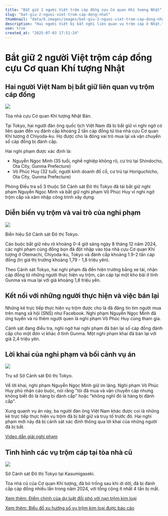 ```yaml
---
title: "Bắt giữ 2 người Việt trộm cáp đồng cựu Cơ quan Khí tượng Nhật"
slug: "bat-giu-2-nguoi-viet-trom-cap-dong-nhat"
thumbnail: "data/6.images/images/bat-giu-2-nguoi-viet-trom-cap-dong-nhat.webp"
description: "Hai người Việt bị bắt nghi liên quan vụ trộm cáp ở Nhật."
use: true
created_at: "2025-07-03 17:51:24"
---
```


# Bắt giữ 2 người Việt trộm cáp đồng cựu Cơ quan Khí tượng Nhật

## Hai người Việt Nam bị bắt giữ liên quan vụ trộm cáp đồng

![](/images/20250703-10186600-abemav-000-2-view.webp)

Tòa nhà cựu Cơ quan Khí tượng Nhật Bản.

Tại Tokyo, hai người đàn ông quốc tịch Việt Nam đã bị bắt giữ vì nghi ngờ có liên quan đến vụ đánh cắp khoảng 2 tấn cáp đồng từ tòa nhà cựu Cơ quan Khí tượng ở Chiyoda-ku. Họ được cho là đóng vai trò mua lại và vận chuyển số cáp đồng bị đánh cắp.

Hai nghi phạm được xác định là:
*   Nguyễn Ngọc Minh (35 tuổi, nghề nghiệp không rõ, cư trú tại Shindocho, Ota City, Gunma Prefecture)
*   Võ Phúc Huy (32 tuổi, người kinh doanh đồ cổ, cư trú tại Horiguchicho, Ota City, Gunma Prefecture)

Phòng Điều tra số 3 thuộc Sở Cảnh sát Đô thị Tokyo đã tái bắt giữ nghi phạm Nguyễn Ngọc Minh và bắt giữ nghi phạm Võ Phúc Huy vì nghi ngờ trộm cắp và xâm nhập công trình xây dựng.

## Diễn biến vụ trộm và vai trò của nghi phạm

![](/images/20250703-00000087-san-000-1-view.webp)

Biển hiệu Sở Cảnh sát Đô thị Tokyo.

Cáo buộc bắt giữ nêu rõ khoảng 0-4 giờ sáng ngày 8 tháng 12 năm 2024, các nghi phạm cùng đồng bọn đã đột nhập vào tòa nhà cựu Cơ quan Khí tượng ở Otemachi, Chiyoda-ku, Tokyo và đánh cắp khoảng 1.9-2 tấn cáp đồng (trị giá thị trường khoảng 1,79 - 1,8 triệu yên).

Theo Cảnh sát Tokyo, hai nghi phạm đã đến hiện trường bằng xe tải, nhận cáp đồng từ những người thực hiện vụ trộm, cân cáp tại một kho bãi ở tỉnh Gunma và mua lại với giá khoảng 1,8 triệu yên.

## Kết nối với những người thực hiện và việc bán lại

Những kẻ trực tiếp thực hiện vụ trộm được cho là đã đăng tin tìm người mua trên mạng xã hội (SNS) như Facebook. Nghi phạm Nguyễn Ngọc Minh đã ứng tuyển và rủ thêm người quen là nghi phạm Võ Phúc Huy cùng tham gia.

Cảnh sát đang điều tra, nghi ngờ hai nghi phạm đã bán lại số cáp đồng đánh cắp cho một đơn vị khác ở tỉnh Gunma. Một nghi phạm khai đã bán lại với giá 2,4 triệu yên.

## Lời khai của nghi phạm và bối cảnh vụ án

![](/images/20250703-00000055-jij-000-13-view.webp)

Trụ sở Sở Cảnh sát Đô thị Tokyo.

Về lời khai, nghi phạm Nguyễn Ngọc Minh giữ im lặng. Nghi phạm Võ Phúc Huy phủ nhận cáo buộc, nói rằng "tôi đã mua và vận chuyển cáp nhưng không biết đó là hàng bị đánh cắp" hoặc "không nghĩ đó là hàng bị đánh cắp".

Xung quanh vụ án này, ba người đàn ông Việt Nam khác được coi là những kẻ trực tiếp thực hiện vụ trộm đã bị bắt giữ và truy tố trước đó. Hai nghi phạm mới này đã bị cảnh sát xác định thông qua lời khai của những người đã bị bắt.

[Video dẫn giải nghi phạm](https://abema.go.link/video/episode/89-93_s10_p45520?adj_adgroup=03&adj_campaign=202507&adj_creative=times_yahoo_20250703_free_10186600_centertx&adj_redirect=https%3A%2F%2Fabema.tv%2Fvideo%2Fepisode%2F89-93_s10_p45520%3Fpl%3D1%26utm_campaign%3Dtimes_yahoo_20250703_free_10186600_centertx%26utm_medium%3Dweb%26utm_source%3Dabematimes&adj_t=1o8o1k5q&adj_tracker_limit=25000&pl=1&utm_campaign=times_yahoo_20250703_free_10186600_centertx&utm_medium=web&utm_source=abematimes)

## Tình hình các vụ trộm cáp tại tòa nhà cũ

![](/images/20250703-00000084-kyodonews-000-3-view.webp)

Sở Cảnh sát Đô thị Tokyo tại Kasumigaseki.

Tòa nhà cũ của Cơ quan Khí tượng, đã bỏ trống sau khi di dời, đã bị đánh cắp cáp đồng nhiều lần trong năm 2024, với tổng cộng ít nhất 4 tấn bị mất.

[Xem thêm: Điểm chính của dự luật đối phó với nạn trộm kim loại](https://www.jiji.com/jc/article?k=2025031100292&g=soc&p=20250311ax02S&rel=pv&utm_source=news.yahoo.co.jp&utm_medium=referral&utm_campaign=link_back_edit_vb)

[Xem thêm: Biểu đồ xu hướng số vụ trộm kim loại được báo cáo](https://mainichi.jp/graphs/20250108/mpj/00m/040/129000f/20250108mpj00m040128000p?inb=ys)